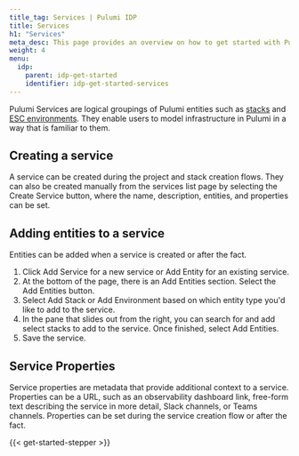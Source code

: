 ```yaml
---
title_tag: Services | Pulumi IDP
title: Services
h1: "Services"
meta_desc: This page provides an overview on how to get started with Pulumi IDP Service.
weight: 4
menu:
  idp:
    parent: idp-get-started
    identifier: idp-get-started-services
---
```


Pulumi Services are logical groupings of Pulumi entities such as [stacks](/docs/iac/concepts/stacks/) and [ESC environments](/docs/esc/environments/). They enable users to model infrastructure in Pulumi in a way that is familiar to them.

## Creating a service

A service can be created during the project and stack creation flows. They can also be created manually from the services list page by selecting the Create Service button, where the name, description, entities, and properties can be set.

## Adding entities to a service

Entities can be added when a service is created or after the fact.

1. Click Add Service for a new service or Add Entity for an existing service.
2. At the bottom of the page, there is an Add Entities section. Select the Add Entities button.
3. Select Add Stack or Add Environment based on which entity type you'd like to add to the service.
4. In the pane that slides out from the right, you can search for and add select stacks to add to the service. Once finished, select Add Entities.
5. Save the service.

## Service Properties

Service properties are metadata that provide additional context to a service. Properties can be a URL, such as an observability dashboard link, free-form text describing the service in more detail, Slack channels, or Teams channels. Properties can be set during the service creation flow or after the fact.

{{< get-started-stepper >}}
